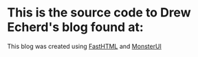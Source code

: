 # This is the source code to Drew Echerd's blog found at:
This blog was created using [FastHTML](https://fastht.ml) and [MonsterUI](https://monsterui.answer.ai) 
